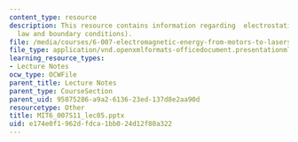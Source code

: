 ```yaml
---
content_type: resource
description: This resource contains information regarding  electrostatics (Gauss's
  law and boundary conditions).
file: /media/courses/6-007-electromagnetic-energy-from-motors-to-lasers-spring-2011/e174e0f1962dfdca1bb024d12f80a322_MIT6_007S11_lec05.pptx
file_type: application/vnd.openxmlformats-officedocument.presentationml.presentation
learning_resource_types:
- Lecture Notes
ocw_type: OCWFile
parent_title: Lecture Notes
parent_type: CourseSection
parent_uid: 95875286-a9a2-6136-23ed-137d8e2aa90d
resourcetype: Other
title: MIT6_007S11_lec05.pptx
uid: e174e0f1-962d-fdca-1bb0-24d12f80a322
---
```

